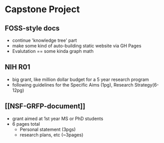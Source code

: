 # Capstone Project 

## FOSS-style docs
- continue 'knowledge tree' part
- make some kind of auto-building static website via GH Pages
- Evalutation == some kinda graph math 
   
##  NIH R01 
 -  big grant, like million dollar budget for a 5 year research program
 -  following guidelines for the Specific Aims (1pg), Research Strategy(6-12pg)
   
##  [[NSF-GRFP-document]]
-  grant aimed at 1st year MS or PhD students 
-  6 pages total
   -  Personal statement (3pgs)
   -  research plans, etc (~3pages)


[//begin]: # "Autogenerated link references for markdown compatibility"
[NSF_GRFP]: NSF_GRFP.md "NSF_GRFP"
[//end]: # "Autogenerated link references"
